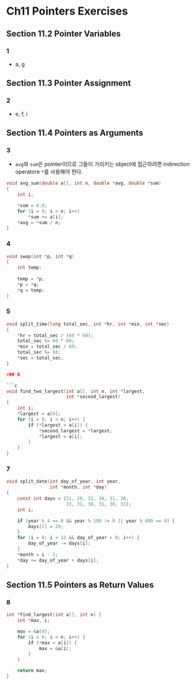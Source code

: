 # Ch11 Pointers Exercises

## Section 11.2 Pointer Variables

### 1

- a, g

## Section 11.3 Pointer Assignment

### 2

- e, f, i

## Section 11.4 Pointers as Arguments

### 3

- `avg`와 `sum`은 pointer이므로 그들이 가리키는 object에 접근하려면 indirection operatore `*`를 사용해야 한다.

```c
void avg_sum(double a[], int n, double *avg, double *sum)
{
    int i;

    *sum = 0.0;
    for (i = 0; i < n; i++)
        *sum += a[i];
    *avg = *sum / n;
}
```

### 4

```c
void swap(int *p, int *q)
{
    int temp;
    
    temp = *p;
    *p = *q;
    *q = temp;
}
```

### 5

```c
void split_time(long total_sec, int *hr, int *min, int *sec)
{
    *hr = total_sec / (60 * 60);
    total_sec %= 60 * 60;
    *min = total_sec / 60;
    total_sec %= 60;
    *sec = total_sec;
}

### 6

```c
void find_two_largest(int a[], int n, int *largest,
                      int *second_largest)
{
    int i;
    *largest = a[0];
    for (i = 0; i < n; i++) {
        if (*largest < a[i]) {
            *second_largest = *largest;
            *largest = a[i];
        }
    }
}
```

### 7

```c
void split_date(int day_of_year, int year,
                int *month, int *day)
{
    const int days = {31, 28, 31, 30, 31, 30,
                      31, 31, 30, 31, 30, 31};
    int i;

    if (year % 4 == 0 && year % 100 != 0 || year % 400 == 0) {
        days[1] = 29;
    }
    for (i = 0; i < 12 && day_of_year > 0; i++) {
        day_of_year -= days[i];
    }
    *month = i - 1;
    *day += day_of_year + days[i];
}
```

## Section 11.5 Pointers as Return Values

### 8

```c
int *find_largest(int a[], int n) {
    int *max, i;

    max = &a[0];
    for (i = 0; i < n; i++) {
        if (*max < a[i]) {
            max = &a[i];
        }
    }

    return max;
}
```
